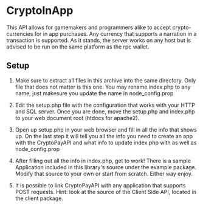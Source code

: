 # CryptoInApp
This API allows for gamemakers and programmers alike to accept crypto-currencies for in app purchases. Any currency that supports a narration in a transaction is supported. As it stands, the server works on any host but is advised to be run on the same platform as the rpc wallet.

## Setup
1. Make sure to extract all files in this archive into the same directory. Only file that does not matter is this one. You may rename index.php to any name, just makesure you update the name in node_config.prop
	
2. Edit the setup.php file with the configuration that works with your HTTP and SQL server. Once you are done, move the setup.php and index.php to your web document root (htdocs for apache2).
	
3. Open up setup.php in your web browser and fill in all the info that shows up. On the last step it will tell you all the info you need to create an app with the CryptoPayAPI and what info to update index.php with as well as node_config.prop
	
4. After filling out all the info in index.php, get to work! There is a sample Application included in this library's source under the example package. Modify that source to your own or start from scratch. Either way enjoy.
	
5. It is possible to link CryptoPayAPI with any application that supports POST requests. Hint: look at the source of the Client Side API, located in the client package.
